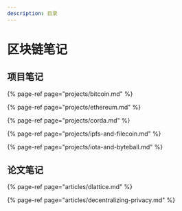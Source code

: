 ```yaml
---
description: 目录
---
```


# 区块链笔记

## 项目笔记

{% page-ref page="projects/bitcoin.md" %}

{% page-ref page="projects/ethereum.md" %}

{% page-ref page="projects/corda.md" %}

{% page-ref page="projects/ipfs-and-filecoin.md" %}

{% page-ref page="projects/iota-and-byteball.md" %}

## 论文笔记

{% page-ref page="articles/dlattice.md" %}

{% page-ref page="articles/decentralizing-privacy.md" %}

